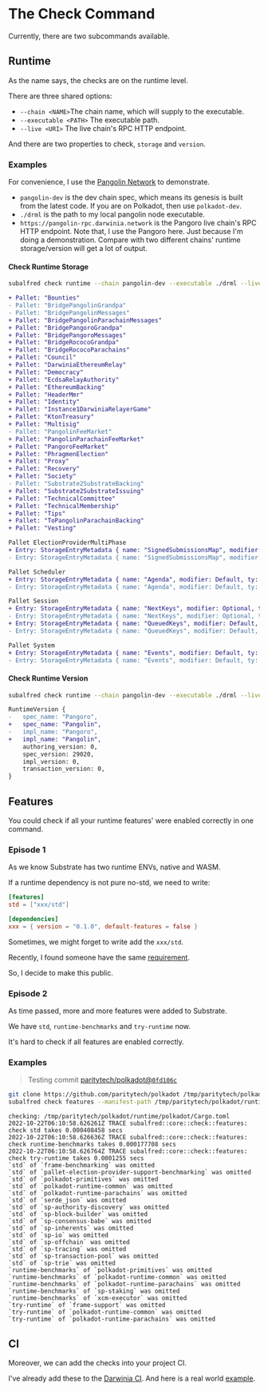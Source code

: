 # The Check Command
Currently, there are two subcommands available.

## Runtime
As the name says, the checks are on the runtime level.

There are three shared options:
- `--chain <NAME>`The chain name, which will supply to the executable.
- `--executable <PATH>` The executable path.
- `--live <URI>` The live chain's RPC HTTP endpoint.

And there are two properties to check, `storage` and `version`.

### Examples
For convenience, I use the [Pangolin Network](https://github.com/darwinia-network/darwinia-common) to demonstrate.

- `pangolin-dev` is the dev chain spec, which means its genesis is built from the latest code.
  If you are on Polkadot, then use `polkadot-dev`.
- `./drml` is the path to my local pangolin node executable.
- `https://pangolin-rpc.darwinia.network` is the Pangoro live chain's RPC HTTP endpoint.
  Note that, I use the Pangoro here. Just because I'm doing a demonstration.
  Compare with two different chains' runtime storage/version will get a lot of output.

#### Check Runtime Storage
```sh
subalfred check runtime --chain pangolin-dev --executable ./drml --live https://pangoro-rpc.darwinia.network --property storage
```
```diff
+ Pallet: "Bounties"
- Pallet: "BridgePangolinGrandpa"
- Pallet: "BridgePangolinMessages"
+ Pallet: "BridgePangolinParachainMessages"
+ Pallet: "BridgePangoroGrandpa"
+ Pallet: "BridgePangoroMessages"
+ Pallet: "BridgeRococoGrandpa"
+ Pallet: "BridgeRococoParachains"
+ Pallet: "Council"
+ Pallet: "DarwiniaEthereumRelay"
+ Pallet: "Democracy"
+ Pallet: "EcdsaRelayAuthority"
+ Pallet: "EthereumBacking"
+ Pallet: "HeaderMmr"
+ Pallet: "Identity"
+ Pallet: "Instance1DarwiniaRelayerGame"
+ Pallet: "KtonTreasury"
+ Pallet: "Multisig"
- Pallet: "PangolinFeeMarket"
+ Pallet: "PangolinParachainFeeMarket"
+ Pallet: "PangoroFeeMarket"
+ Pallet: "PhragmenElection"
+ Pallet: "Proxy"
+ Pallet: "Recovery"
+ Pallet: "Society"
- Pallet: "Substrate2SubstrateBacking"
+ Pallet: "Substrate2SubstrateIssuing"
+ Pallet: "TechnicalCommittee"
+ Pallet: "TechnicalMembership"
+ Pallet: "Tips"
+ Pallet: "ToPangolinParachainBacking"
+ Pallet: "Vesting"

Pallet ElectionProviderMultiPhase
+ Entry: StorageEntryMetadata { name: "SignedSubmissionsMap", modifier: Default, ty: Map { hashers: [Twox64Concat], key: UntrackedSymbol { id: 4, marker: PhantomData }, value: UntrackedSymbol { id: 227, marker: PhantomData } }, default: [0, 0, 0, 0, 0, 0, 0, 0, 0, 0, 0, 0, 0, 0, 0, 0, 0, 0, 0, 0, 0, 0, 0, 0, 0, 0, 0, 0, 0, 0, 0, 0, 0, 0, 0, 0, 0, 0, 0, 0, 0, 0, 0, 0, 0, 0, 0, 0, 0, 0, 0, 0, 0, 0, 0, 0, 0, 0, 0, 0, 0, 0, 0, 0, 0, 0, 0, 0, 0, 0, 0, 0, 0, 0, 0, 0, 0, 0, 0, 0, 0, 0, 0, 0, 0, 0, 0, 0, 0, 0, 0, 0, 0, 0, 0, 0, 0, 0, 0, 0, 0, 0, 0, 0, 0, 0, 0, 0, 0, 0, 0, 0, 0, 0, 0, 0, 0, 0, 0, 0, 1, 0, 0, 0, 0, 0, 0, 0, 0, 0, 0, 0, 0, 0, 0, 0, 0, 0, 0, 0], docs: [" Unchecked, signed solutions.", "", " Together with `SubmissionIndices`, this stores a bounded set of `SignedSubmissions` while", " allowing us to keep only a single one in memory at a time.", "", " Twox note: the key of the map is an auto-incrementing index which users cannot inspect or", " affect; we shouldn't need a cryptographically secure hasher."] }
- Entry: StorageEntryMetadata { name: "SignedSubmissionsMap", modifier: Default, ty: Map { hashers: [Twox64Concat], key: UntrackedSymbol { id: 4, marker: PhantomData }, value: UntrackedSymbol { id: 186, marker: PhantomData } }, default: [0, 0, 0, 0, 0, 0, 0, 0, 0, 0, 0, 0, 0, 0, 0, 0, 0, 0, 0, 0, 0, 0, 0, 0, 0, 0, 0, 0, 0, 0, 0, 0, 0, 0, 0, 0, 0, 0, 0, 0, 0, 0, 0, 0, 0, 0, 0, 0, 0, 0, 0, 0, 0, 0, 0, 0, 0, 0, 0, 0, 0, 0, 0, 0, 0, 0, 0, 0, 0, 0, 0, 0, 0, 0, 0, 0, 0, 0, 0, 0, 0, 0, 0, 0, 0, 0, 0, 0, 0, 0, 0, 0, 0, 0, 0, 0, 0, 0, 0, 0, 0, 0, 0, 0, 0, 0, 0, 0, 0, 0, 0, 0, 1, 0, 0, 0, 0, 0, 0, 0, 0, 0, 0, 0, 0, 0, 0, 0, 0, 0, 0, 0], docs: [" Unchecked, signed solutions.", "", " Together with `SubmissionIndices`, this stores a bounded set of `SignedSubmissions` while", " allowing us to keep only a single one in memory at a time.", "", " Twox note: the key of the map is an auto-incrementing index which users cannot inspect or", " affect; we shouldn't need a cryptographically secure hasher."] }

Pallet Scheduler
+ Entry: StorageEntryMetadata { name: "Agenda", modifier: Default, ty: Map { hashers: [Twox64Concat], key: UntrackedSymbol { id: 4, marker: PhantomData }, value: UntrackedSymbol { id: 609, marker: PhantomData } }, default: [0], docs: [" Items to be executed, indexed by the block number that they should be executed on."] }
- Entry: StorageEntryMetadata { name: "Agenda", modifier: Default, ty: Map { hashers: [Twox64Concat], key: UntrackedSymbol { id: 4, marker: PhantomData }, value: UntrackedSymbol { id: 378, marker: PhantomData } }, default: [0], docs: [" Items to be executed, indexed by the block number that they should be executed on."] }

Pallet Session
+ Entry: StorageEntryMetadata { name: "NextKeys", modifier: Optional, ty: Map { hashers: [Twox64Concat], key: UntrackedSymbol { id: 0, marker: PhantomData }, value: UntrackedSymbol { id: 347, marker: PhantomData } }, default: [0], docs: [" The next session keys for a validator."] }
- Entry: StorageEntryMetadata { name: "NextKeys", modifier: Optional, ty: Map { hashers: [Twox64Concat], key: UntrackedSymbol { id: 0, marker: PhantomData }, value: UntrackedSymbol { id: 282, marker: PhantomData } }, default: [0], docs: [" The next session keys for a validator."] }
+ Entry: StorageEntryMetadata { name: "QueuedKeys", modifier: Default, ty: Plain(UntrackedSymbol { id: 345, marker: PhantomData }), default: [0], docs: [" The queued keys for the next session. When the next session begins, these keys", " will be used to determine the validator's session keys."] }
- Entry: StorageEntryMetadata { name: "QueuedKeys", modifier: Default, ty: Plain(UntrackedSymbol { id: 280, marker: PhantomData }), default: [0], docs: [" The queued keys for the next session. When the next session begins, these keys", " will be used to determine the validator's session keys."] }

Pallet System
+ Entry: StorageEntryMetadata { name: "Events", modifier: Default, ty: Plain(UntrackedSymbol { id: 15, marker: PhantomData }), default: [0], docs: [" Events deposited for the current block.", "", " NOTE: This storage item is explicitly unbounded since it is never intended to be read", " from within the runtime."] }
- Entry: StorageEntryMetadata { name: "Events", modifier: Default, ty: Plain(UntrackedSymbol { id: 15, marker: PhantomData }), default: [0], docs: [" Events deposited for the current block.", "", " NOTE: This storage item is explicitly unbounded since it is never intended to be read", " from within the runtime."] }
```

#### Check Runtime Version
```sh
subalfred check runtime --chain pangolin-dev --executable ./drml --live https://pangoro-rpc.darwinia.network --property version
```
```diff
RuntimeVersion {
-   spec_name: "Pangoro",
+   spec_name: "Pangolin",
-   impl_name: "Pangoro",
+   impl_name: "Pangolin",
    authoring_version: 0,
    spec_version: 29020,
    impl_version: 0,
    transaction_version: 0,
}
```

## Features
You could check if all your runtime features' were enabled correctly in one command.

### Episode 1
As we know Substrate has two runtime ENVs, native and WASM.

If a runtime dependency is not pure no-std, we need to write:
```toml
[features]
std = ["xxx/std"]

[dependencies]
xxx = { version = "0.1.0", default-features = false }
```

Sometimes, we might forget to write add the `xxx/std`.

Recently, I found someone have the same [requirement](https://github.com/paritytech/substrate/pull/11715).

So, I decide to make this public.

### Episode 2
As time passed, more and more features were added to Substrate.

We have `std`, `runtime-benchmarks` and `try-runtime` now.

It's hard to check if all features are enabled correctly.

### Examples
> Testing commit [paritytech/polkadot@`0fd106c`](https://github.com/paritytech/polkadot/commit/0fd106c04e5f57f6342f8e000d471d0f819f7b61)
```sh
git clone https://github.com/paritytech/polkadot /tmp/paritytech/polkadot
subalfred check features --manifest-path /tmp/paritytech/polkadot/runtime/polkadot -ltrace
```
```
checking: /tmp/paritytech/polkadot/runtime/polkadot/Cargo.toml
2022-10-22T06:10:58.626261Z TRACE subalfred::core::check::features: check std takes 0.000408458 secs
2022-10-22T06:10:58.626636Z TRACE subalfred::core::check::features: check runtime-benchmarks takes 0.000177708 secs
2022-10-22T06:10:58.626764Z TRACE subalfred::core::check::features: check try-runtime takes 0.0001255 secs
`std` of `frame-benchmarking` was omitted
`std` of `pallet-election-provider-support-benchmarking` was omitted
`std` of `polkadot-primitives` was omitted
`std` of `polkadot-runtime-common` was omitted
`std` of `polkadot-runtime-parachains` was omitted
`std` of `serde_json` was omitted
`std` of `sp-authority-discovery` was omitted
`std` of `sp-block-builder` was omitted
`std` of `sp-consensus-babe` was omitted
`std` of `sp-inherents` was omitted
`std` of `sp-io` was omitted
`std` of `sp-offchain` was omitted
`std` of `sp-tracing` was omitted
`std` of `sp-transaction-pool` was omitted
`std` of `sp-trie` was omitted
`runtime-benchmarks` of `polkadot-primitives` was omitted
`runtime-benchmarks` of `polkadot-runtime-common` was omitted
`runtime-benchmarks` of `polkadot-runtime-parachains` was omitted
`runtime-benchmarks` of `sp-staking` was omitted
`runtime-benchmarks` of `xcm-executor` was omitted
`try-runtime` of `frame-support` was omitted
`try-runtime` of `polkadot-runtime-common` was omitted
`try-runtime` of `polkadot-runtime-parachains` was omitted
```

## CI
Moreover, we can add the checks into your project CI.

I've already add these to the [Darwinia CI](https://github.com/darwinia-network/darwinia/blob/v0.12.3/.github/workflows/ci.yml).
And here is a real world [example](https://github.com/darwinia-network/darwinia/pull/940#issuecomment-1226917895).

